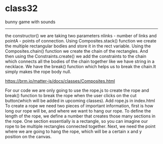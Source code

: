 # class32
bunny game with sounds 


---

 the constructor() we are taking two parameters nlinks - number of links and
pointA - points of connection.
Using Composites.stack() function we create the multiple
rectangular bodies and store it in the rect variable. Using the Composites.chain() function we create the
chain of the rectangles.
And then using the Constraints.create() we add the constraints to the chain which connects all the bodies of the chain together like we have string in a necklace.
We have the break() function which helps us to break the chain.It simply makes the rope body null.




https://brm.io/matter-js/docs/classes/Composites.html

For our code we are only going to use the rope.js to create the rope and break() function to break the rope when the user clicks on the cut button(which will be added in upcoming classes).
Add rope.js in index.html
To create a rope we need two pieces of important information, first is how long our rope will be, and where we want to hang our rope.
To define the length of the rope, we define a number that creates those many sections in the rope. One section essentially is a rectangle, so you can imagine our rope to be multiple rectangles connected together.
Next, we need the point where we are going to hang the rope, which will be a certain x and y position on the canvas.
